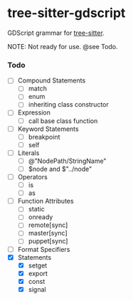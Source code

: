 tree-sitter-gdscript
==================

GDScript grammar for [tree-sitter][].

NOTE: Not ready for use. @see Todo.

### Todo

- [ ] Compound Statements
  - [ ] match
  - [ ] enum
  - [ ] inheriting class constructor
- [ ] Expression
  - [ ] call base class function
- [ ] Keyword Statements
  - [ ] breakpoint
  - [ ] self
- [ ] Literals
  - [ ] @"NodePath/StringName"
  - [ ] $node and $"../node"
- [ ] Operators
  - [ ] is
  - [ ] as
- [ ] Function Attributes
  - [ ] static
  - [ ] onready
  - [ ] remote[sync]
  - [ ] master[sync]
  - [ ] puppet[sync]
- [ ] Format Specifiers
- [X] Statements
  - [X] setget
  - [X] export
  - [X] const
  - [X] signal

[tree-sitter]: https://github.com/tree-sitter/tree-sitter
